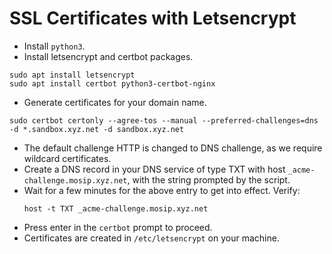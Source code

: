 # SSL Certificates with Letsencrypt

* Install `python3`.
* Install letsencrypt and certbot packages.
```
sudo apt install letsencrypt
sudo apt install certbot python3-certbot-nginx
```
* Generate certificates for your domain name.
```
sudo certbot certonly --agree-tos --manual --preferred-challenges=dns -d *.sandbox.xyz.net -d sandbox.xyz.net
```
   * The default challenge HTTP is changed to DNS challenge, as we require wildcard certificates.
   * Create a DNS record in your DNS service of type TXT with host `_acme-challenge.mosip.xyz.net`, with the string prompted by the script.
  * Wait for a few minutes for the above entry to get into effect. Verify: 
    ```
    host -t TXT _acme-challenge.mosip.xyz.net
    ```
  * Press enter in the `certbot` prompt to proceed.
* Certificates are created in `/etc/letsencrypt` on your machine.
